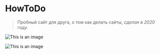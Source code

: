 # HowToDo

>Пробный сайт для друга, о том как делать сайты, *сделан в 2020 году.*

![This is an image](https://sun9-44.userapi.com/impf/2LjttWw6G_IVua2r_S_vMyHI61xaNDOHnyCA8w/mKvCvLyq15c.jpg?size=1919x1003&quality=96&sign=b59c10758d5f8d0704350a00f6137b54&type=album)

![This is an image](https://sun9-88.userapi.com/impf/n12bTfIamNk6ZH_WDw8chenTSGlouH4J2tVAAw/V2rj2y0bF5A.jpg?size=1919x1001&quality=96&sign=52ab9feeb4b320724f525d39c674bb31&type=album)
